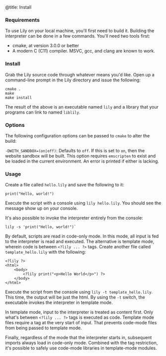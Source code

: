 @title: Install

### Requirements

To use Lily on your local machine, you'll first need to build it. Building the
interpreter can be done in a few commands. You'll need two tools first:

* cmake, at version 3.0.0 or better
* A modern C (C11) compiler. MSVC, gcc, and clang are known to work.

### Install

Grab the Lily source code through whatever means you'd like. Open up a
command-line prompt in the Lily directory and issue the following:

```
cmake .
make
make install
```

The result of the above is an executable named `lily` and a library that your
programs can link to named `liblily`.

### Options

The following configuration options can be passed to `cmake` to alter the build:

`-DWITH_SANDBOX=(on|off)`: Defaults to `off`. If this is set to `on`, then the
website sandbox will be built. This option requires `emscripten` to exist and be
loaded in the current environment. An error is printed if either is lacking.

### Usage

Create a file called `hello.lily` and save the following to it:

```
print("Hello, world!")
```

Execute the script with a console using `lily hello.lily`. You should see the
message show up on your console.

It's also possible to invoke the interpreter entirely from the console:

```
lily -s 'print("Hello, world!")`
```

By default, scripts are read in code-only mode. In this mode, all input is fed
to the interpreter is read and executed. The alternative is template mode,
wherein code is between `<?lily ... ?>` tags. Create another file called
`template_hello.lily` with the following:

```
<?lily ?>
<html>
    <body>
        <?lily print("<p>Hello World</p>") ?>
    </body>
</html>
```

Execute the script from the console using `lily -t template_hello.lily`. This
time, the output will be just the html. By using the `-t` switch, the executable
invokes the interpreter in template mode.

In template mode, input to the interpreter is treated as content first. Only
what's between `<?lily ... ?>` tags is executed as code. Template mode files
require a tag at the very start of input. That prevents code-mode files from
being passed to template mode.

Finally, regardless of the mode that the interpreter starts in, subsequent
imports always load in code-only mode. Combined with the tag restriction, it's
possible to safely use code-mode libraries in template-mode modules.
